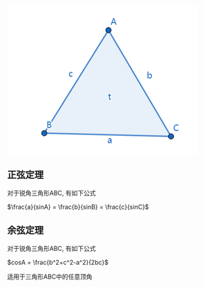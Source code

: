 ![](../assets/Pasted%20image%2020230917151848.png)
## 正弦定理
对于锐角三角形ABC, 有如下公式

$\frac{a}{sinA} = \frac{b}{sinB} = \frac{c}{sinC}$

## 余弦定理
对于锐角三角形ABC, 有如下公式

$cosA = \frac{b^2+c^2-a^2}{2bc}$

适用于三角形ABC中的任意顶角